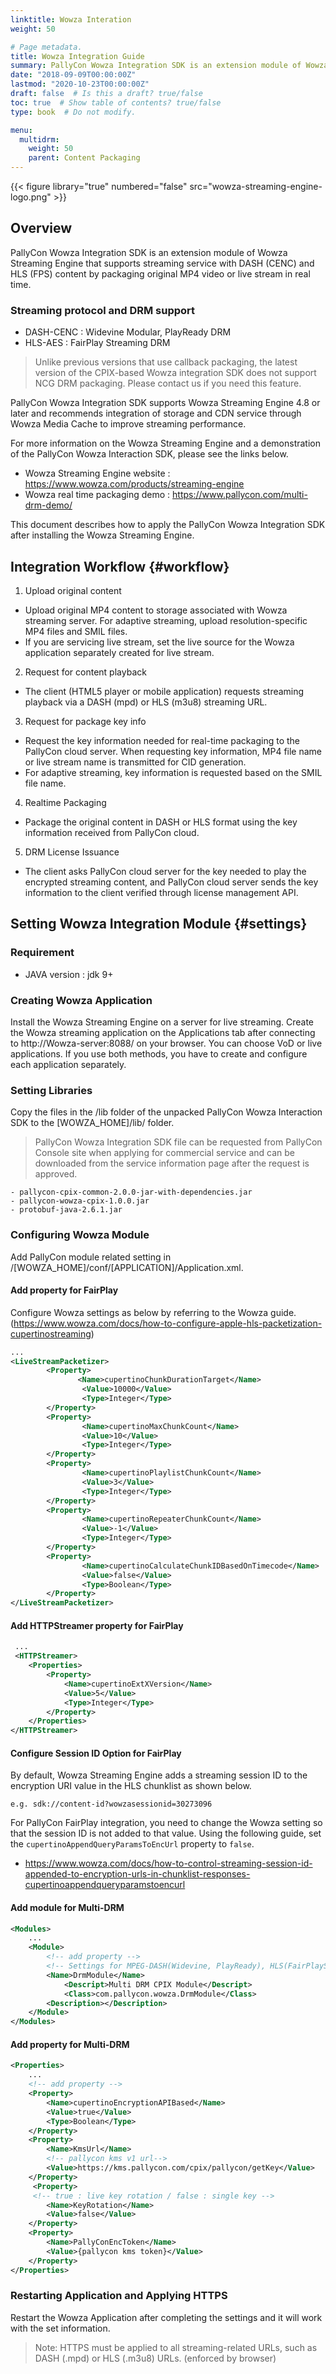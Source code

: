 ```yaml
---
linktitle: Wowza Interation
weight: 50

# Page metadata.
title: Wowza Integration Guide
summary: PallyCon Wowza Integration SDK is an extension module of Wowza Streaming Engine that supports streaming service with DASH (CENC) and HLS (FPS) content.
date: "2018-09-09T00:00:00Z"
lastmod: "2020-10-23T00:00:00Z"
draft: false  # Is this a draft? true/false
toc: true  # Show table of contents? true/false
type: book  # Do not modify.

menu:
  multidrm:
    weight: 50
    parent: Content Packaging
---
```


 {{< figure library="true" numbered="false" src="wowza-streaming-engine-logo.png" >}}

## Overview

PallyCon Wowza Integration SDK is an extension module of Wowza Streaming Engine that supports streaming service with DASH (CENC) and HLS (FPS) content by packaging original MP4 video or live stream in real time.

### Streaming protocol and DRM support

* DASH-CENC : Widevine Modular, PlayReady DRM
* HLS-AES : FairPlay Streaming DRM

> Unlike previous versions that use callback packaging, the latest version of the CPIX-based Wowza integration SDK does not support NCG DRM packaging. Please contact us if you need this feature.

PallyCon Wowza Integration SDK supports Wowza Streaming Engine 4.8 or later and recommends integration of storage and CDN service through Wowza Media Cache to improve streaming performance.

For more information on the Wowza Streaming Engine and a demonstration of the PallyCon Wowza Interaction SDK, please see the links below.

* Wowza Streaming Engine website : <https://www.wowza.com/products/streaming-engine>
* Wowza real time packaging demo : <https://www.pallycon.com/multi-drm-demo/>

This document describes how to apply the PallyCon Wowza Integration SDK after installing the Wowza Streaming Engine.

## Integration Workflow {#workflow}

1. Upload original content
 - Upload original MP4 content to storage associated with Wowza streaming server. For adaptive streaming, upload resolution-specific MP4 files and SMIL files.
 - If you are servicing live stream, set the live source for the Wowza application separately created for live stream.

2. Request for content playback
 - The client (HTML5 player or mobile application) requests streaming playback via a DASH (mpd) or HLS (m3u8) streaming URL.

3. Request for package key info
 - Request the key information needed for real-time packaging to the PallyCon cloud server. When requesting key information, MP4 file name or live stream name is transmitted for CID generation.
 - For adaptive streaming, key information is requested based on the SMIL file name.

4. Realtime Packaging
 - Package the original content in DASH or HLS format using the key information received from PallyCon cloud.

5. DRM License Issuance
 - The client asks PallyCon cloud server for the key needed to play the encrypted streaming content, and PallyCon cloud server sends the key information to the client verified through license management API.

## Setting Wowza Integration Module {#settings}

### Requirement

- JAVA version : jdk 9+

### Creating Wowza Application

Install the Wowza Streaming Engine on a server for live streaming.  Create the Wowza streaming application on the Applications tab after connecting to http://Wowza-server:8088/ on your browser. You can choose VoD or live applications. If you use both methods, you have to create and configure each application separately.

### Setting Libraries

Copy the files in the /lib folder of the unpacked PallyCon Wowza Interaction SDK to the [WOWZA_HOME]/lib/ folder.

> PallyCon Wowza Integration SDK file can be requested from PallyCon Console site when applying for commercial service and can be downloaded from the service information page after the request is approved.

```
- pallycon-cpix-common-2.0.0-jar-with-dependencies.jar
- pallycon-wowza-cpix-1.0.0.jar
- protobuf-java-2.6.1.jar
```

### Configuring Wowza Module

Add PallyCon module related setting in /[WOWZA_HOME]/conf/[APPLICATION]/Application.xml. 

#### Add property for FairPlay

Configure Wowza settings as below by referring to the Wowza guide. (https://www.wowza.com/docs/how-to-configure-apple-hls-packetization-cupertinostreaming)

```xml
...
<LiveStreamPacketizer>
        <Property>
	           <Name>cupertinoChunkDurationTarget</Name>
	            <Value>10000</Value>
	            <Type>Integer</Type>
        </Property>
        <Property>
	            <Name>cupertinoMaxChunkCount</Name>
	            <Value>10</Value>
	            <Type>Integer</Type>
        </Property>
        <Property>
	            <Name>cupertinoPlaylistChunkCount</Name>
	            <Value>3</Value>
	            <Type>Integer</Type>
        </Property>
        <Property>
	            <Name>cupertinoRepeaterChunkCount</Name>
	            <Value>-1</Value>
	            <Type>Integer</Type>
        </Property>
        <Property>
	            <Name>cupertinoCalculateChunkIDBasedOnTimecode</Name>
	            <Value>false</Value>
	            <Type>Boolean</Type>
        </Property>
</LiveStreamPacketizer>
```

#### Add HTTPStreamer property for FairPlay

```xml
 ...
 <HTTPStreamer>
    <Properties>
        <Property>
            <Name>cupertinoExtXVersion</Name>
            <Value>5</Value>
            <Type>Integer</Type>
        </Property>
    </Properties>
</HTTPStreamer>
```

#### Configure Session ID Option for FairPlay 

By default, Wowza Streaming Engine adds a streaming session ID to the encryption URI value in the HLS chunklist as shown below. 

```
e.g. sdk://content-id?wowzasessionid=30273096
```

For PallyCon FairPlay integration, you need to change the Wowza setting so that the session ID is not added to that value. Using the following guide, set the `cupertinoAppendQueryParamsToEncUrl` property to `false`.

- https://www.wowza.com/docs/how-to-control-streaming-session-id-appended-to-encryption-urls-in-chunklist-responses-cupertinoappendqueryparamstoencurl

#### Add module for Multi-DRM

```xml
<Modules>
    ...
    <Module>
        <!-- add property -->
        <!-- Settings for MPEG-DASH(Widevine, PlayReady), HLS(FairPlayStream) -->
        <Name>DrmModule</Name>
            <Descript>Multi DRM CPIX Module</Descript>
            <Class>com.pallycon.wowza.DrmModule</Class>
        <Description></Description>
	</Module>
</Modules>
```

#### Add property for Multi-DRM

```xml
<Properties>
    ...
    <!-- add property -->
    <Property>
        <Name>cupertinoEncryptionAPIBased</Name>
        <Value>true</Value>
        <Type>Boolean</Type>
    </Property>
    <Property>
        <Name>KmsUrl</Name>
        <!-- pallycon kms v1 url-->
        <Value>https://kms.pallycon.com/cpix/pallycon/getKey</Value>
    </Property>
     <Property>
     <!-- true : live key rotation / false : single key -->
        <Name>KeyRotation</Name>
        <Value>false</Value>
    </Property>
    <Property>
        <Name>PallyConEncToken</Name>
        <Value>{pallycon kms token}</Value>
    </Property>
</Properties>
```

### Restarting Application and Applying HTTPS

Restart the Wowza Application after completing the settings and it will work with the set information.

> Note: HTTPS must be applied to all streaming-related URLs, such as DASH (.mpd) or HLS (.m3u8) URLs. (enforced by browser)
